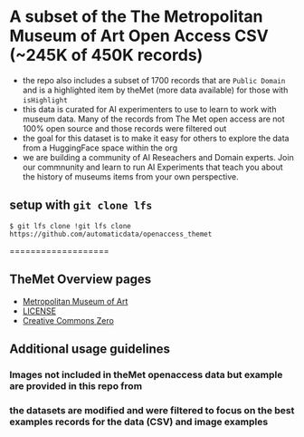 # A subset of the The Metropolitan Museum of Art Open Access CSV (~245K of 450K records)
  - the repo also includes a subset of 1700 records that are `Public Domain` and is a highlighted item by theMet (more data available) for those with `isHighlight`
- this data is curated for AI experimenters to use to learn to work with museum data. Many of the records from The Met open access are not 100% open source and those records were filtered out
- the goal for this dataset is to make it easy for others to explore the data from a HuggingFace space within the org
- we are building a community of AI Reseachers and Domain experts. Join our commnunity and learn to run AI Experiments that teach you about the history of museums items from your own perspective.

## setup with `git clone lfs`

```console
$ git lfs clone !git lfs clone https://github.com/automaticdata/openaccess_themet
```


===================
## TheMet Overview pages
- [Metropolitan Museum of Art](http://www.metmuseum.org)
- [LICENSE](https://github.com/metmuseum/openaccess/blob/master/LICENSE)
- [Creative Commons Zero](https://creativecommons.org/publicdomain/zero/1.0/)

## Additional usage guidelines
### Images not included in theMet openaccess data but example are provided in this repo from 
### the datasets are modified and were filtered to focus on the best examples records for the data (CSV) and image examples

